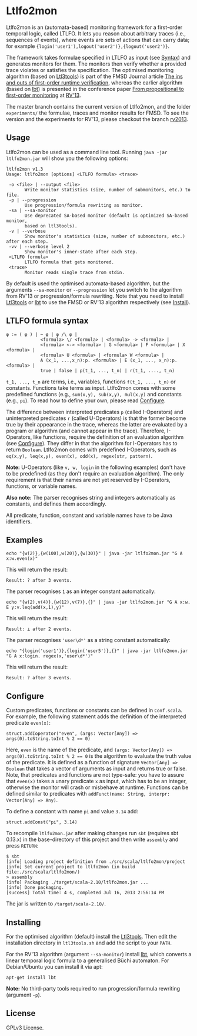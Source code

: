 Ltlfo2mon
=========

Ltlfo2mon is an (automata-based) monitoring framework for a
first-order temporal logic, called LTLFO. It lets you reason about
arbitrary traces (i.e., sequences of events), where events are sets of
actions that can carry data; for example
`{login('user1'),logout('user2')},{logout('user2')}`.

The framework takes formulae specified in LTLFO as input (see
[Syntax](#ltlfo-formula-syntax)) and generates monitors for them. The
monitors then verify whether a provided trace violates or satisfies
the specification. The optimised monitoring algorithm (based on
[Ltl3tools](http://ltl3tools.sourceforge.net/)) is part of the FMSD
Journal article [The ins and outs of first-order runtime
verification](http://dx.doi.org/doi:10.1007/s10703-015-0227-2),
whereas the earlier algorithm (based on
[lbt](http://www.tcs.hut.fi/Software/maria/tools/lbt/)) is presented
in the conference paper [From propositional to first-order
monitoring](http://kuester.multics.org/publications/RV13.pdf) at
[RV'13](http://rv2013.gforge.inria.fr/).

The master branch contains the current version of Ltlfo2mon, and the
folder `experiments/` the formulae, traces and monitor results for
FMSD. To see the version and the experiments for RV'13, please
checkout the branch
[rv2013](https://github.com/jckuester/ltlfo2mon/tree/rv2013).

Usage
-----

Ltlfo2mon can be used as a command line tool. Running `java -jar
ltlfo2mon.jar` will show you the following options:

```
ltlfo2mon v1.3
Usage: ltlfo2mon [options] <LTLFO formula> <trace>

 -o <file> | --output <file>
       Write monitor statistics (size, number of submonitors, etc.) to file.
 -p | --progression
       Use progression/formula rewriting as monitor.
 -sa | --sa-monitor
       Use deprecated SA-based monitor (default is optimized SA-based monitor, 
       based on ltl3tools).
 -v | --verbose
       Show monitor's statistics (size, number of submonitors, etc.) after each step.
 -vv | --verbose level 2
       Show monitor's inner-state after each step.
 <LTLFO formula>
       LTLFO formula that gets monitored.
 <trace>
       Monitor reads single trace from stdin.
```

By default is used the optimised automata-based algorithm, but the
arguments `--sa-monitor` or `--progression` let you switch to the
algorithm from RV'13 or progression/formula rewriting. Note that you
need to install [Ltl3tools](http://ltl3tools.sourceforge.net/) or
[lbt](http://www.tcs.hut.fi/Software/maria/tools/lbt/) to use the FMSD
or RV'13 algorithm respectively (see [Install](#installing)).


LTLFO formula syntax
-------

```
φ := ( φ ) | ~ φ | φ /\ φ | 
             <formula> \/ <formula> | <formula> -> <formula> | 
             <formula> <-> <formula> | G <formula> | F <formula> | X <formula> | 
             <formula> U <formula> | <formula> W <formula> | 
             A (x_1, ...,x_n):p. <formula> | E (x_1, ..., x_n):p. <formula> | 
             true | false | p(t_1, ..., t_n) | r(t_1, ...., t_n)
```

`t_1, ..., t_n` are terms, i.e., variables, functions `f(t_1, ...,
t_n)` or constants. Functions take terms as input. Ltlfo2mon comes
with some predefined functions (e.g., `sum(x,y), sub(x,y), mul(x,y)`
and constants (e.g., `pi`). To read how to define your own, please
read [Configure](#configure).

The difference between interpreted predicates `p` (called I-Operators)
 and uninterpreted predicates `r` (called U-Operators) is that the
 former become true by their appearance in the trace, whereas the
 latter are evaluated by a program or algorithm (and cannot appear in
 the trace).  Therefore, I-Operators, like functions, require the
 definition of an evaluation algorithm (see
 [Configure](#configure)). They differ in that the algorithm for
 I-Operators has to return `Boolean`. Ltlfo2mon comes with predefined
 I-Operators, such as ` eq(x,y), leq(x,y), even(x), odd(x), regex(str, pattern)`.

 **Note:** U-Operators (like `v, w, login` in the following examples)
 don't have to be predefined (as they don't require an evaluation
 algorithm). The only requirement is that their names are not yet
 reserved by I-Operators, functions, or variable names.

 **Also note:** The parser recognises string and integers automatically
 as constants, and defines them accordingly.

 All predicate, function, constant and variable names have to be Java
 identifiers.

Examples
-----

```
echo "{w(2)},{w(100),w(20)},{w(30)}" | java -jar ltlfo2mon.jar "G A x:w.even(x)"
```

This will return the result:

```
Result: ? after 3 events.
```

The parser recognises `1` as an integer constant automatically:

```
echo "{w(2),v(4)},{w(12),v(7)},{}" | java -jar ltlfo2mon.jar "G A x:w. E y:v.leq(add(x,1),y)"
```

This will return the result:

```
Result: ⊥ after 2 events.
```

The parser recognises `'user\d*'` as a string constant automatically:

```
echo "{login('user1')},{login('user5')},{}" | java -jar ltlfo2mon.jar "G A x:login. regex(x,'user\d*')"
```

This will return the result:

```
Result: ? after 3 events.
```

Configure
---------

Custom predicates, functions or constants can be defined in
`Conf.scala`. For example, the following statement adds the definition
of the interpreted predicate `even(x)`:

```
struct.addIoperator("even", (args: Vector[Any]) => args(0).toString.toInt % 2 == 0)
```

Here, `even` is the name of the predicate, and `(args: Vector[Any]) =>
args(0).toString.toInt % 2 == 0` is the algorithm to evaluate the
truth value of the predicate. It is defined as a function of signature
`Vector[Any] => Boolean` that takes a vector of arguments as input and
returns true or false. Note, that predicates and functions are not
type-safe: you have to assure that `even(x)` takes a unary predicate
`x` as input, which has to be an integer, otherwise the monitor will
crash or misbehave at runtime. Functions can be defined similar to
predicates with `addFunct(name: String, interpr: Vector[Any] => Any)`.

To define a constant with name `pi` and value `3.14` add:

```
struct.addConst("pi", 3.14)
```

To recompile `ltlfo2mon.jar` after making changes run `sbt` (requires
sbt 0.13.x) in the base-directory of this project and then write
`assembly` and press `RETURN`:

```
$ sbt
[info] Loading project definition from ./src/scala/ltlfo2mon/project
[info] Set current project to ltlfo2mon (in build file:./src/scala/ltlfo2mon/)
> assembly
[info] Packaging ./target/scala-2.10/ltlfo2mon.jar ...
[info] Done packaging.
[success] Total time: 4 s, completed Jul 16, 2013 2:56:14 PM
```

The jar is written to `/target/scala-2.10/`.

Installing
----------

For the optimised algorithm (default) install the
[Ltl3tools](http://ltl3tools.sourceforge.net/). Then edit the
installation directory in `ltl3tools.sh` and add the script to your
`PATH`.

For the RV'13 algorithm (argument `--sa-monitor`) install
[lbt](http://www.tcs.hut.fi/Software/maria/tools/lbt/), which converts
a linear temporal logic formula to a generalised Büchi automaton. For
Debian/Ubuntu you can install it via apt:

```
apt-get install lbt
```

**Note:** No third-party tools required to run progression/formula rewriting (argument `-p`).

License
-------

GPLv3 License.
